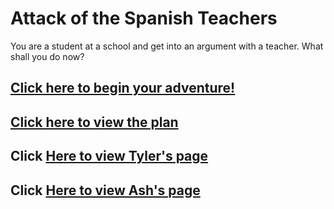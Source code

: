 # Attack of the Spanish Teachers

You are a student at a school and get into an argument with a teacher. What shall you do now?

## [Click here to begin your adventure!](attack-of-the-spanish-teachers/attack.md)

## [Click here to view the plan](https://docs.google.com/document/d/1BuBk3EGlnBchaNI7IIFbWpmGIf24MdquaP45shEHG7A/edit)

## Click [Here to view Tyler's page](https://github.com/tylerl3571)

## Click [Here to view Ash's page](https://github.com/asherf8797)